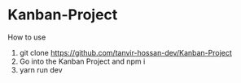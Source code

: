 # Kanban-Project

How to use

1. git clone https://github.com/tanvir-hossan-dev/Kanban-Project
2. Go into the Kanban Project and npm i
3. yarn run dev
